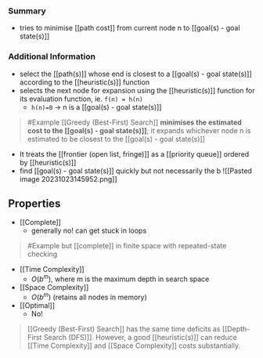 ### Summary
- tries to minimise [[path cost]] from current node n to [[goal(s) - goal state(s)]]

### Additional Information
- select the [[path(s)]] whose end is closest to a [[goal(s) - goal state(s)]] according to the [[heuristic(s)]] function
- selects the next node for expansion using the [[heuristic(s)]] function for its evaluation function, ie. `f(n) = h(n)`
    - `h(n)=0` → n is a [[goal(s) - goal state(s)]]
>	#Example 
>	[[Greedy (Best-First) Search]] **minimises the estimated cost to the [[goal(s) - goal state(s)]]**; it expands whichever node n is estimated to be closest to the [[goal(s) - goal state(s)]]
- It treats the [[frontier (open list, fringe)]] as a [[priority queue]] ordered by [[heuristic(s)]]
- find [[goal(s) - goal state(s)]] quickly but not necessarily the b
![[Pasted image 20231023145952.png]]
## Properties
- [[Complete]]
	- generally no! can get stuck in loops
>	#Example 
>	but [[complete]] in finite space with repeated-state checking
- [[Time Complexity]]
	- $O(b^m)$, where m is the maximum depth in search space
- [[Space Complexity]]
	- $O(b^m)$ (retains all nodes in memory)
- [[Optimal]]
	- No!

>[[Greedy (Best-First) Search]] has the same time deficits as [[Depth-First Search (DFS)]]. 
>However, a good [[heuristic(s)]] can reduce [[Time Complexity]] and [[Space Complexity]] costs substantially.